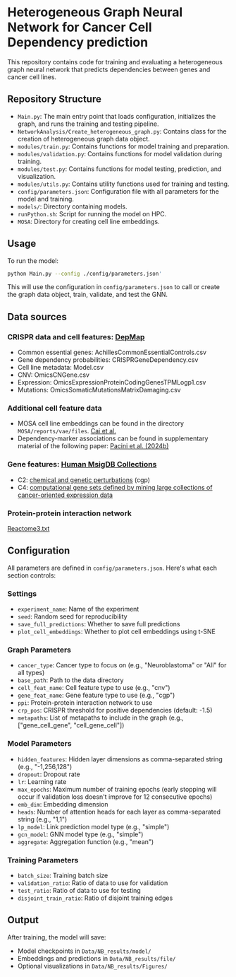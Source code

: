 # Heterogeneous Graph Neural Network for Cancer Cell Dependency prediction

This repository contains code for training and evaluating a heterogeneous graph neural network that predicts dependencies between genes and cancer cell lines.

## Repository Structure

- `Main.py`: The main entry point that loads configuration, initializes the graph, and runs the training and testing pipeline.
- `NetworkAnalysis/Create_heterogeneous_graph.py`: Contains class for the creation of heterogeneous graph data object.
- `modules/train.py`: Contains functions for model training and preparation.
- `modules/validation.py`: Contains functions for model validation during training.
- `modules/test.py`: Contains functions for model testing, prediction, and visualization.
- `modules/utils.py`: Contains utility functions used for training and testing.
- `config/parameters.json`: Configuration file with all parameters for the model and training.
- `models/`: Directory containing models.
- `runPython.sh`: Script for running the model on HPC.
- `MOSA`: Directory for creating cell line embeddings.

## Usage

To run the model:

```bash
python Main.py --config ./config/parameters.json'
```

This will use the configuration in `config/parameters.json` to call or create the graph data object, train, validate, and test the GNN.

## Data sources

### CRISPR data and cell features: [DepMap](https://depmap.org/portal/data_page/?tab=allData)

- Common essential genes: AchillesCommonEssentialControls.csv
- Gene dependency probabilities: CRISPRGeneDependency.csv
- Cell line metadata: Model.csv
- CNV: OmicsCNGene.csv
- Expression: OmicsExpressionProteinCodingGenesTPMLogp1.csv
- Mutations: OmicsSomaticMutationsMatrixDamaging.csv

### Additional cell feature data
- MOSA cell line embeddings can be found in the directory `MOSA/reports/vae/files`. [Cai et al.](https://doi.org/10.1038/s41467-024-54771-4)
- Dependency-marker associations can be found in supplementary material of the following paper: [Pacini et al. (2024b)](https://doi.org/10.1016/j.ccell.2023.12.016)

### Gene features: [Human MsigDB Collections](https://www.gsea-msigdb.org/gsea/msigdb/human/collections.jsp)
- C2: [chemical and genetic perturbations](https://www.gsea-msigdb.org/gsea/msigdb/download_file.jsp?filePath=/msigdb/release/2024.1.Hs/c2.cgp.v2024.1.Hs.symbols.gmt) (cgp)
- C4: [computational gene sets defined by mining large collections of cancer-oriented expression data](https://www.gsea-msigdb.org/gsea/msigdb/download_file.jsp?filePath=/msigdb/release/2024.1.Hs/c4.all.v2024.1.Hs.symbols.gmt)

### Protein-protein interaction network
[Reactome3.txt](https://reactome.org/download/tools/ReatomeFIs/FIsInGene_070323_with_annotations.txt.zip)

## Configuration

All parameters are defined in `config/parameters.json`. Here's what each section controls:

### Settings
- `experiment_name`: Name of the experiment
- `seed`: Random seed for reproducibility
- `save_full_predictions`: Whether to save full predictions
- `plot_cell_embeddings`: Whether to plot cell embeddings using t-SNE

### Graph Parameters
- `cancer_type`: Cancer type to focus on (e.g., "Neuroblastoma" or "All" for all types)
- `base_path`: Path to the data directory
- `cell_feat_name`: Cell feature type to use (e.g., "cnv")
- `gene_feat_name`: Gene feature type to use (e.g., "cgp")
- `ppi`: Protein-protein interaction network to use
- `crp_pos`: CRISPR threshold for positive dependencies (default: -1.5)
- `metapaths`: List of metapaths to include in the graph (e.g., ["gene_cell_gene", "cell_gene_cell"])

### Model Parameters
- `hidden_features`: Hidden layer dimensions as comma-separated string (e.g., "-1,256,128")
- `dropout`: Dropout rate
- `lr`: Learning rate
- `max_epochs`: Maximum number of training epochs (early stopping will occur if validation loss doesn't improve for 12 consecutive epochs)
- `emb_dim`: Embedding dimension
- `heads`: Number of attention heads for each layer as comma-separated string (e.g., "1,1")
- `lp_model`: Link prediction model type (e.g., "simple")
- `gcn_model`: GNN model type (e.g., "simple")
- `aggregate`: Aggregation function (e.g., "mean")

### Training Parameters
- `batch_size`: Training batch size
- `validation_ratio`: Ratio of data to use for validation
- `test_ratio`: Ratio of data to use for testing
- `disjoint_train_ratio`: Ratio of disjoint training edges

## Output

After training, the model will save:
- Model checkpoints in `Data/NB_results/model/`
- Embeddings and predictions in `Data/NB_results/file/`
- Optional visualizations in `Data/NB_results/Figures/`
